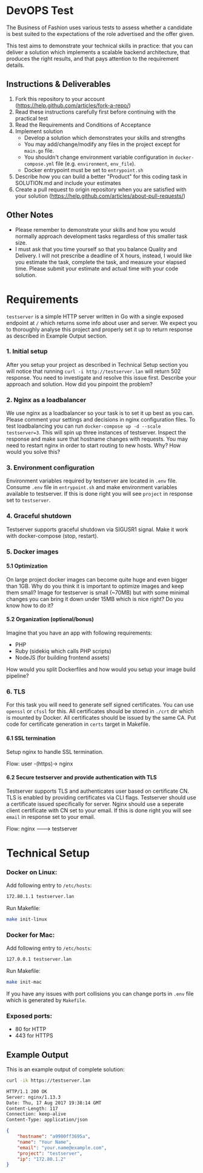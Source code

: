 DevOPS Test
======================
The Business of Fashion uses various tests to assess whether a candidate is best suited to the expectations of the role advertised and the offer given.

This test aims to demonstrate your technical skills in practice: that you can deliver a solution which implements a scalable backend architecture, that produces the right results, and that pays attention to the requirement details.

Instructions & Deliverables
---------------------------

1. Fork this repository to your account (https://help.github.com/articles/fork-a-repo/)
1. Read these instructions carefully first before continuing with the practical test
2. Read the Requirements and Conditions of Acceptance
3. Implement solution
    - Develop a solution which demonstrates your skills and strengths
    - You may add/change/modify any files in the project except for `main.go` file.
    - You shouldn't change environment variable configuration in `docker-compose.yml` file (e.g. `environment`, `env_file`).
    - Docker entrypoint must be set to `entrypoint.sh`
4. Describe how you can build a better "Product" for this coding task in SOLUTION.md and include your estimates
5. Create a pull request to origin repository when you are satisfied with your solution (https://help.github.com/articles/about-pull-requests/) 


Other Notes
-----------

- Please remember to demonstrate your skills and how you would  normally approach
development tasks regardless of this smaller task size.
- I must ask that you time yourself so that you balance Quality and Delivery. I will not prescribe a
deadline of X hours, instead, I would like you estimate the task, complete the task, and measure your elapsed time. Please submit your estimate and actual time with your code solution.


Requirements
================================

`testserver` is a simple HTTP server written in Go with a single exposed endpoint at `/` which returns some info about user and server. We expect you to thoroughly analyse this project and properly set it up to return response as described in Example Output section.

### 1. Initial setup
After you setup your project as described in Technical Setup section you will notice that running `curl -i http://testserver.lan` will return 502 response. You need to investigate and resolve this issue first. Describe your approach and solution. How did you pinpoint the problem?

### 2. Nginx as a loadbalancer
We use nginx as a loadbalancer so your task is to set it up best as you can. Please comment your settings and decisions in nginx configuration files. To test loadbalancing you can run `docker-compose up -d --scale testserver=3`. This will spin up three instances of testserver. Inspect the response and make sure that hostname changes with requests. You may need to restart nginx in order to start routing to new hosts. Why? How would you solve this?

### 3. Environment configuration
Environment variables required by testserver are located in `.env` file. Consume `.env` file in `entrypoint.sh` and make environment variables available to testserver. If this is done right you will see `project` in response set to `testserver`.

### 4. Graceful shutdown
Testserver supports graceful shutdown via SIGUSR1 signal. Make it work with docker-compose (stop, restart). 

### 5. Docker images
#### 5.1 Optimization
On large project docker images can become quite huge and even bigger than 1GB.
Why do you think it is important to optimize images and keep them small?
Image for testserver is small (~70MB) but with some minimal changes you can bring it down under 15MB which is nice right? Do you know how to do it?

#### 5.2 Organization (optional/bonus)
Imagine that you have an app with following requirements:
- PHP
- Ruby (sidekiq which calls PHP scripts)
- NodeJS (for building frontend assets)

How would you split Dockerfiles and how would you setup your image build pipeline?

### 6. TLS
For this task you will need to generate self signed certificates. You can use `openssl` or `cfssl` for this. All certificates should be stored in `./crt` dir which is mounted by Docker. All certificates should be issued by the same CA. Put code for certificate generation in `certs` target in Makefile.

#### 6.1 SSL termination
Setup nginx to handle SSL termination.

Flow: user -(https)-> nginx

#### 6.2 Secure testserver and provide authentication with TLS
Testserver supports TLS and authenticates user based on certificate CN. TLS is enabled by providing certificates via CLI flags. Testserver should use a certificate issued specifically for server. Nginx should use a seperate client certificate with CN set to your email. If this is done right you will see `email` in response set to your email.

Flow: nginx ---> testserver

Technical Setup
===============
### Docker on Linux:
Add following entry to `/etc/hosts`:
```bash
172.80.1.1 testserver.lan
```
Run Makefile:
```bash
make init-linux
```

### Docker for Mac:
Add following entry to `/etc/hosts`:
```bash
127.0.0.1 testserver.lan
```
Run Makefile:
```bash
make init-mac
```
If you have any issues with port collisions you can change ports in `.env` file which is generated by `Makefile`.

### Exposed ports:
- 80 for HTTP
- 443 for HTTPS

Example Output
--------------
This is an example output of complete solution:
```bash
curl -ik https://testserver.lan

HTTP/1.1 200 OK
Server: nginx/1.13.3
Date: Thu, 17 Aug 2017 19:38:14 GMT
Content-Length: 117
Connection: keep-alive
Content-Type: application/json
```
```json
{
    "hostname": "a9900ff3695a",
    "name": "Your Name",
    "email": "your.name@example.com",
    "project": "testserver",
    "ip": "172.80.1.2"
}
``` 
